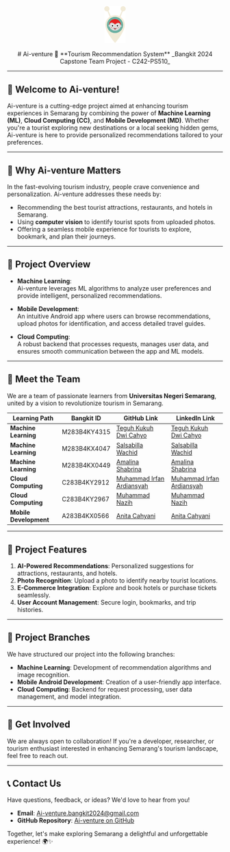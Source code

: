 <p align="center">
  <img src="logo-ai-venture.png" alt="Ai-Venture Logo" width="50"/>
</p>

<p align="center">
  # Ai-venture 🌟  
  **Tourism Recommendation System**  
  _Bangkit 2024 Capstone Team Project - C242-PS510_
</p>

---

## 👋 Welcome to Ai-venture!  
Ai-venture is a cutting-edge project aimed at enhancing tourism experiences in Semarang by combining the power of **Machine Learning (ML)**, **Cloud Computing (CC)**, and **Mobile Development (MD)**. Whether you're a tourist exploring new destinations or a local seeking hidden gems, Ai-venture is here to provide personalized recommendations tailored to your preferences.

---

## 🍃 Why Ai-venture Matters  
In the fast-evolving tourism industry, people crave convenience and personalization. Ai-venture addresses these needs by:  
- Recommending the best tourist attractions, restaurants, and hotels in Semarang.  
- Using **computer vision** to identify tourist spots from uploaded photos.  
- Offering a seamless mobile experience for tourists to explore, bookmark, and plan their journeys.

---

## 🚀 Project Overview  
- **Machine Learning**:  
  Ai-venture leverages ML algorithms to analyze user preferences and provide intelligent, personalized recommendations.  

- **Mobile Development**:  
  An intuitive Android app where users can browse recommendations, upload photos for identification, and access detailed travel guides.  

- **Cloud Computing**:  
  A robust backend that processes requests, manages user data, and ensures smooth communication between the app and ML models.

---

## 👥 Meet the Team  
We are a team of passionate learners from **Universitas Negeri Semarang**, united by a vision to revolutionize tourism in Semarang.  

| **Learning Path**    | **Bangkit ID**    | **GitHub Link**                        | **LinkedIn Link**                   |  
|-----------------------|-------------------|----------------------------------------|-------------------------------------|  
| **Machine Learning**  | M283B4KY4315     | [Teguh Kukuh Dwi Cahyo](https://github.com/teguhkdc)  | [Teguh Kukuh Dwi Cahyo](https://www.linkedin.com/in/teguh-kukuh-dwi-cahyo) |  
| **Machine Learning**  | M283B4KX4047     | [Salsabilla Wachid](https://github.com/salsabill4) | [Salsabilla Wachid](https://www.linkedin.com/in/salsabilla-wachid-b63206323) |  
| **Machine Learning**  | M283B4KX0449     | [Amalina Shabrina](https://github.com/AmalinaShabrina) | [Amalina Shabrina](https://www.linkedin.com/in/amalina-shabrina-3a6a801a5) |  
| **Cloud Computing**   | C283B4KY2912     | [Muhammad Irfan Ardiansyah](https://github.com/irfanardi3001) | [Muhammad Irfan Ardiansyah](https://www.linkedin.com/in/muhammad-irfan-ardiansyah) |  
| **Cloud Computing**   | C283B4KY2967     | [Muhammad Nazih](https://github.com/muhnazih029) | [Muhammad Nazih](https://www.linkedin.com/in/muhnazih029) |  
| **Mobile Development**| A283B4KX0566     | [Anita Cahyani](https://github.com/Shiningvoice) | [Anita Cahyani](https://www.linkedin.com/in/anita-cahyani) |  


---

## 🌟 Project Features  
1. **AI-Powered Recommendations**: Personalized suggestions for attractions, restaurants, and hotels.  
2. **Photo Recognition**: Upload a photo to identify nearby tourist locations.  
3. **E-Commerce Integration**: Explore and book hotels or purchase tickets seamlessly.  
4. **User Account Management**: Secure login, bookmarks, and trip histories.

---

## 📂 Project Branches  
We have structured our project into the following branches:  
- **Machine Learning**: Development of recommendation algorithms and image recognition.  
- **Mobile Android Development**: Creation of a user-friendly app interface.  
- **Cloud Computing**: Backend for request processing, user data management, and model integration.

---

## 🤝 Get Involved  
We are always open to collaboration! If you're a developer, researcher, or tourism enthusiast interested in enhancing Semarang's tourism landscape, feel free to reach out.  

---

## 📞 Contact Us  
Have questions, feedback, or ideas? We'd love to hear from you!  
- **Email**: Ai-venture.bangkit2024@gmail.com  
- **GitHub Repository**: [Ai-venture on GitHub](https://github.com/Ai-venture6)

Together, let's make exploring Semarang a delightful and unforgettable experience! 🌍✨  
